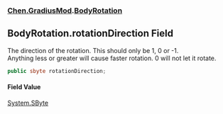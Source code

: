 
### [Chen.GradiusMod](./neHTXX+yFsk1RpXqjkv9zg 'Chen.GradiusMod').[BodyRotation](./uftBtrQOKy4U3ir1PF+xyw 'Chen.GradiusMod.BodyRotation')

## BodyRotation.rotationDirection Field
The direction of the rotation. This should only be 1, 0 or -1.  
Anything less or greater will cause faster rotation. 0 will not let it rotate.  
```csharp
public sbyte rotationDirection;
```

#### Field Value
[System.SByte](https://docs.microsoft.com/en-us/dotnet/api/System.SByte 'System.SByte')  

